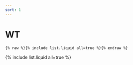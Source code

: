 ```yaml
---
sort: 1
---
```


# WT

```
{% raw %}{% include list.liquid all=true %}{% endraw %}
```

{% include list.liquid all=true %}
